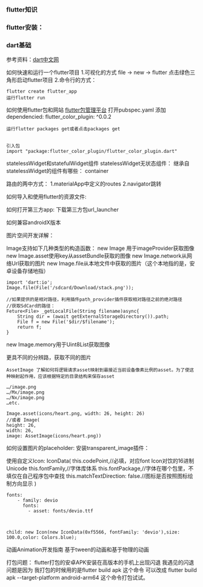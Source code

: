 ### flutter知识

### flutter安装：

### dart基础
参考资料：[dart中文网](http://dart.goodev.org/guides/get-started)


如何快速和运行一个flutter项目
1.可视化的方式
file -> new -> flutter 
点击绿色三角形启动flutter项目
2.命令行的方式：
````
flutter create flutter_app 
运行flutter run
````
如何使用flutter包和网站
[flutter包管理平台](https://pub.dev/)
打开pubspec.yaml
添加
dependencied:
    flutter_color_plugin: ^0.0.2
    
    运行flutter packages get或者点击packages get
    
    
    引入包
    import "package:flutter_color_plugin/flutter_color_plugin.dart"
    
statelessWidget和statefulWidget组件
statelessWidget无状态组件：
继承自statelessWidget的组件有哪些：
container

路由的两中方式：
1.materialApp中定义的routes
2.navigator跳转

如何导入和使用flutter的资源文件:


如何打开第三方app:
下载第三方包url_launcher

如何兼容androidX版本

图片空间开发详解：

Image支持如下几种类型的构造函数：
new Image 用于imageProvider获取图像
new Image.asset使用key从assetBundle获取的图像
new Image.network从网络Url获取的图片
new Image.file从本地文件中获取的图片（这个本地指的是，安卓设备存储地指）
````
import 'dart:io';
Image.file(File('/sdcard/Download/stack.png'));

//如果提供的是相对路径，利用插件path_provider插件获取相对路径之前的绝对路径
//获取SdCard的路径：
Feture<File> _getLocalFile(String filename)async{
    String dir = (await getExternalStorageDirectory()).path;
    File f = new File('$dir/$filename');
    return f;
}
````
new Image.memory用于Uint8List获取图像

更具不同的分辨路，获取不同的图片
````
AssetImage 了解如何将逻辑请求asset映射到最接近当前设备像素比例的asset。为了使这种映射起作用，应该根据特定的目录结构来保存asset

…/image.png
…/Mx/image.png
…/Nx/image.png
…etc.

Image.asset(icons/heart.png, width: 26, height: 26)
//或者 Image(
height: 26,
width: 26,
image: AssetImage(icons/heart.png))

````

如何设置图片的placeholder:
安装transparent_image插件：


使用自定义Icon:
IconData(
    this.codePoint,//必填，对应font Icon对饮的16进制Unicode
    this.fontFamily,//字体库体系
    this.fontPackage,//字体在哪个包里，不填仅在自己程序包中查找
    this.matchTextDirection: false.//图标是否按照图标绘制方向显示
)
````
fonts:
    - family: devio
      fonts:
        - asset: fonts/devio.ttf



child: new Icon(new IconData(0xf5566, fontFamily: 'devio'),size: 100.0,color: Colors.blue);
````

动画Animation开发指南
基于tween的动画和基于物理的动画

打包问题：
flutter打包的安卓APK安装在高版本的手机上出现闪退
我遇见的闪退问题是因为  我打包的时候用的是flutter build apk  这个命令
可以改成 flutter build apk --target-platform android-arm64
这个命令打包试试。

